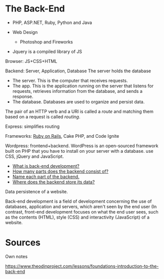 # The Back-End

- PHP, ASP.NET, Ruby, Python and Java

- Web Design
	- Photoshop and Fireworks

- Jquery is a compiled library of JS

Browser: JS+CSS+HTML

Backend: Server, Application, Database
The server holds the database
-   The server. This is the computer that receives requests.
-   The app. This is the application running on the server that listens for requests, retrieves information from the database, and sends a response.
-   The database. Databases are used to organize and persist data.

The pair of an HTTP verb and a URI is called a _route_ and matching them based on a request is called _routing_.

Express: simplifies routing

Frameworks: [Ruby on Rails](http://teamtreehouse.com/library/build-a-simple-ruby-on-rails-application#getting-started-with-rails "Learn to Code Ruby on Rails"), Cake PHP, and Code Ignite

Wordpress: frontend+backend. WordPress is an open-sourced framework built on PHP that you have to install on your server with a database. use CSS, jQuery and JavaScript.

-   [What is back-end development?](https://techterms.com/definition/backend)
-   [How many parts does the backend consist of?](https://www.codecademy.com/articles/back-end-architecture/)
-   [Name each part of the backend.](https://www.codecademy.com/articles/back-end-architecture)
-   [Where does the backend store its data?](https://www.codecademy.com/articles/back-end-architecture)

Data persistence of a website.

Back-end development is a field of development concerning the use of databases, application and servers, which aren't seen by the end user (In contrast, front-end development focuses on what the end user sees, such as the contents (HTML), style (CSS) and interactivity (JavaScript) of a website. 

# Sources
Own notes

https://www.theodinproject.com/lessons/foundations-introduction-to-the-back-end